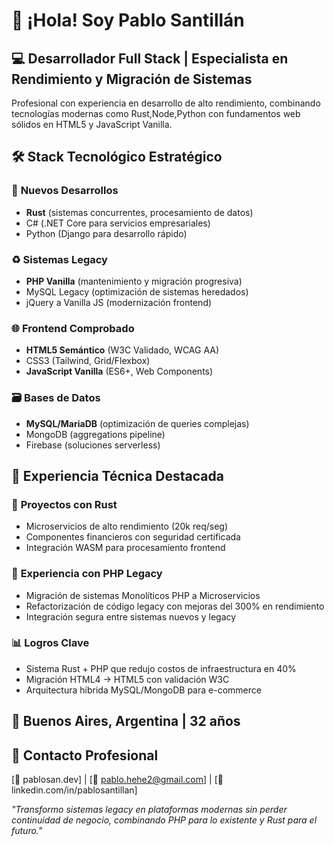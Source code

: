 # 👋 ¡Hola! Soy Pablo Santillán

## 💻 **Desarrollador Full Stack | Especialista en Rendimiento y Migración de Sistemas**

Profesional con experiencia en desarrollo de alto rendimiento, combinando tecnologías modernas como Rust,Node,Python con fundamentos web sólidos en HTML5 y JavaScript Vanilla.

## 🛠️ **Stack Tecnológico Estratégico**

### 🚀 **Nuevos Desarrollos**
- **Rust** (sistemas concurrentes, procesamiento de datos)
- C# (.NET Core para servicios empresariales)
- Python (Django para desarrollo rápido)

### ♻️ **Sistemas Legacy**
- **PHP Vanilla** (mantenimiento y migración progresiva)
- MySQL Legacy (optimización de sistemas heredados)
- jQuery a Vanilla JS (modernización frontend)

### 🌐 **Frontend Comprobado**
- **HTML5 Semántico** (W3C Validado, WCAG AA)
- CSS3 (Tailwind, Grid/Flexbox)
- **JavaScript Vanilla** (ES6+, Web Components)

### 🗃️ **Bases de Datos**
- **MySQL/MariaDB** (optimización de queries complejas)
- MongoDB (aggregations pipeline)
- Firebase (soluciones serverless)

## 💼 **Experiencia Técnica Destacada**

### 🦀 **Proyectos con Rust**
- Microservicios de alto rendimiento (20k req/seg)
- Componentes financieros con seguridad certificada
- Integración WASM para procesamiento frontend

### 🐘 **Experiencia con PHP Legacy**
- Migración de sistemas Monolíticos PHP a Microservicios
- Refactorización de código legacy con mejoras del 300% en rendimiento
- Integración segura entre sistemas nuevos y legacy

### 📊 **Logros Clave**
- Sistema Rust + PHP que redujo costos de infraestructura en 40%
- Migración HTML4 → HTML5 con validación W3C
- Arquitectura híbrida MySQL/MongoDB para e-commerce

## 📍 **Buenos Aires, Argentina** | **32 años**

## 📩 **Contacto Profesional**
[🔗 pablosan.dev] | [📧 pablo.hehe2@gmail.com] | [💼 linkedin.com/in/pablosantillan]

*"Transformo sistemas legacy en plataformas modernas sin perder continuidad de negocio, combinando PHP para lo existente y Rust para el futuro."*
